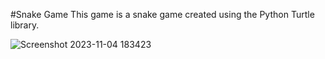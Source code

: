 #Snake Game
This game is a snake game created using the Python Turtle library.

![Screenshot 2023-11-04 183423](https://github.com/MohamedAboSaleh/Snake_Game/assets/135134225/2b64dc36-4634-4ae8-b50d-5c6843ade4c1)
